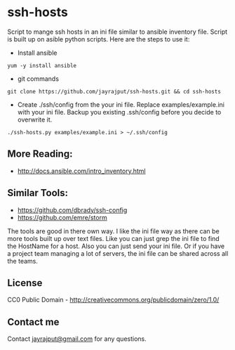 # ssh-hosts

Script to mange ssh hosts in an ini file similar to ansible inventory file.
Script is built up on asible python scripts. Here are the steps to use it:

- Install ansible

```
yum -y install ansible
```

- git commands
```
git clone https://github.com/jayrajput/ssh-hosts.git && cd ssh-hosts
```

- Create ./ssh/config from the your ini file. Replace examples/example.ini with
your ini file. Backup you existing .ssh/config before you decide to overwrite it.

```
./ssh-hosts.py examples/example.ini > ~/.ssh/config

```

## More Reading:
- http://docs.ansible.com/intro_inventory.html

## Similar Tools:
- https://github.com/dbrady/ssh-config
- https://github.com/emre/storm

The tools are good in there own way. I like the ini file way as there can be
more tools built up over text files. Like you can just grep the ini file to
find the HostName for a host. Also you can just send your ini file. Or if you
have a project team managing a lot of servers, the ini file can be shared
across all the teams.

## License

CC0 Public Domain - http://creativecommons.org/publicdomain/zero/1.0/

## Contact me

Contact jayrajput@gmail.com for any questions.
